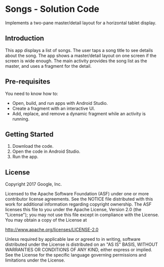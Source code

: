 Songs - Solution Code
=====================

Implements a two-pane master/detail layout for a horizontal
tablet display.

Introduction
------------

This app displays a list of songs. The user taps a song
title to see details about the song. The app shows a
master/detail layout on one screen if the screen is wide enough.
The main activity provides the song list as the master,
and uses a fragment for the detail.

Pre-requisites
--------------

You need to know how to:
- Open, build, and run apps with Android Studio.
- Create a fragment with an interactive UI.
- Add, replace, and remove a dynamic fragment while an activity is running.

Getting Started
---------------

1. Download the code.
2. Open the code in Android Studio.
3. Run the app.

License
-------

Copyright 2017 Google, Inc.

Licensed to the Apache Software Foundation (ASF) under one or more contributor
license agreements.  See the NOTICE file distributed with this work for
additional information regarding copyright ownership.  The ASF licenses this
file to you under the Apache License, Version 2.0 (the "License"); you may not
use this file except in compliance with the License.  You may obtain a copy of
the License at

  http://www.apache.org/licenses/LICENSE-2.0

Unless required by applicable law or agreed to in writing, software
distributed under the License is distributed on an "AS IS" BASIS, WITHOUT
WARRANTIES OR CONDITIONS OF ANY KIND, either express or implied.  See the
License for the specific language governing permissions and limitations under
the License.
